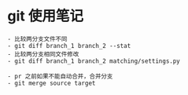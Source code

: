 # git 使用笔记

    - 比较两分支文件不同
    - git diff branch_1 branch_2 --stat
    - 比较两分支相同文件修改
    - git diff branch_1 branch_2 matching/settings.py

    - pr 之前如果不能自动合并，合并分支
    - git merge source target

